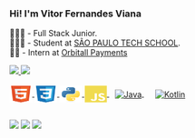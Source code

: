 ### Hi! I'm Vitor Fernandes Viana

👨🏽‍💻 - Full Stack Junior.<br>
👨🏽‍🎓 - Student at <a href="https://www.sptech.school">SÃO PAULO TECH SCHOOL</a>.<br>
👨‍🔧 - Intern at <a href="https://orbitall.com.br/home">Orbitall Payments</a>

<div>
  <a href="https://github.com/vitorfviana">
<img height="180em" src="https://github-readme-stats.vercel.app/api?username=vitorfviana&show_icons=true&theme=aura&include_all_commits=true&count_private=true"/> <img height="180em" src="https://github-readme-stats.vercel.app/api/top-langs/?username=vitorfviana&layout=compact&langs_count=7&theme=aura"/>
</div>
<div style="display:inline_block"><br>
  <img align="center" alt="Rafa-HTML" height="30" width="40" src="https://raw.githubusercontent.com/devicons/devicon/master/icons/html5/html5-original.svg">
  <img align="center" alt="Rafa-CSS" height="30" width="40" src="https://raw.githubusercontent.com/devicons/devicon/master/icons/css3/css3-original.svg">
  <img align="center" alt="Rafa-Python" height="30" width="40" src="https://raw.githubusercontent.com/devicons/devicon/master/icons/python/python-original.svg">
  <img align="center" alt="Rafa-Js" height="30" width="40" src="https://raw.githubusercontent.com/devicons/devicon/master/icons/javascript/javascript-plain.svg">
  <img style="margin-left:10px;" align="center" alt="Java" height="30" width="28" src="https://seeklogo.com/images/J/java-logo-7F8B35BAB3-seeklogo.com.png">
  <img style="margin-left:20px;" align="center" alt="Kotlin" height="30" width="30" src="https://upload.wikimedia.org/wikipedia/commons/thumb/0/06/Kotlin_Icon.svg/2048px-Kotlin_Icon.svg.png">
</div>
  
  ##
  
  <div> 
  <a href="https://www.instagram.com/vitogams.js/" target="_blank"><img src="https://img.shields.io/badge/-Instagram-%23E4405F?style=for-the-badge&logo=instagram&logoColor=white" target="_blank"></a>
  <a href = "mailto:vitorfviana42@gmail.com"><img src="https://img.shields.io/badge/-Gmail-%23333?style=for-the-badge&logo=gmail&logoColor=white" target="_blank"></a>
  <a href="https://www.linkedin.com/in/vitor-fernandes-viana/" target="_blank"><img src="https://img.shields.io/badge/-LinkedIn-%230077B5?style=for-the-badge&logo=linkedin&logoColor=white" target="_blank"></a> 
 
</div>
